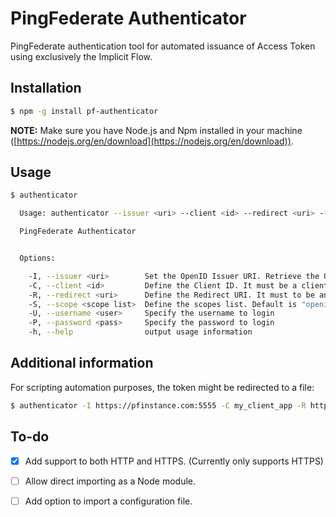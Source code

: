 # PingFederate Authenticator
PingFederate authentication tool for automated issuance of Access Token using exclusively the Implicit Flow.

Installation
------------

```bash
$ npm -g install pf-authenticator
```

**NOTE:** Make sure you have Node.js and Npm installed in your machine ([https://nodejs.org/en/download](https://nodejs.org/en/download)).

Usage
-----

```bash
$ authenticator

  Usage: authenticator --issuer <uri> --client <id> --redirect <uri> --username <user> --password <pass>

  PingFederate Authenticator


  Options:

    -I, --issuer <uri>        Set the OpenID Issuer URI. Retrieve the OpenID configuration at <issuer>/.well-know/openid-configuration
    -C, --client <id>         Define the Client ID. It must be a client with activated implicit flow.
    -R, --redirect <uri>      Define the Redirect URI. It must to be an authorized redirection URI.
    -S, --scope <scope list>  Define the scopes list. Default is "openid profile".
    -U, --username <user>     Specify the username to login
    -P, --password <pass>     Specify the password to login
    -h, --help                output usage information
```

Additional information
----------------------

For scripting automation purposes, the token might be redirected to a file:
```bash
$ authenticator -I https://pfinstance.com:5555 -C my_client_app -R https://example.com -U john_doe -P "Lorem Ipsum" > access_token.txt
```

To-do
-----

- [x] Add support to both HTTP and HTTPS. (Currently only supports HTTPS)
- [ ] Allow direct importing as a Node module.
- [ ] Add option to import a configuration file.

